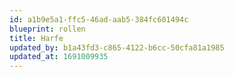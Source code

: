```yaml
---
id: a1b9e5a1-ffc5-46ad-aab5-384fc601494c
blueprint: rollen
title: Harfe
updated_by: b1a43fd3-c865-4122-b6cc-50cfa81a1985
updated_at: 1691009935
---
```

